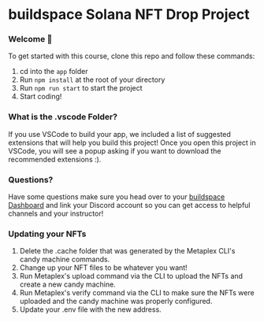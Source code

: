 # buildspace Solana NFT Drop Project
### Welcome 👋
To get started with this course, clone this repo and follow these commands:

1. cd into the `app` folder
2. Run `npm install` at the root of your directory
3. Run `npm run start` to start the project
4. Start coding!

### What is the .vscode Folder?
If you use VSCode to build your app, we included a list of suggested extensions that will help you build this project! Once you open this project in VSCode, you will see a popup asking if you want to download the recommended extensions :).

### Questions?
Have some questions make sure you head over to your [buildspace Dashboard](https://app.buildspace.so/projects/CO77556be5-25e9-49dd-a799-91a2fc29520e) and link your Discord account so you can get access to helpful channels and your instructor!

### Updating your NFTs
1. Delete the .cache folder that was generated by the Metaplex CLI's candy machine commands.
1. Change up your NFT files to be whatever you want!
1. Run Metaplex's upload command via the CLI to upload the NFTs and create a new candy machine.
1. Run Metaplex's verify command via the CLI to make sure the NFTs were uploaded and the candy machine was properly configured.
1. Update your .env file with the new address.
